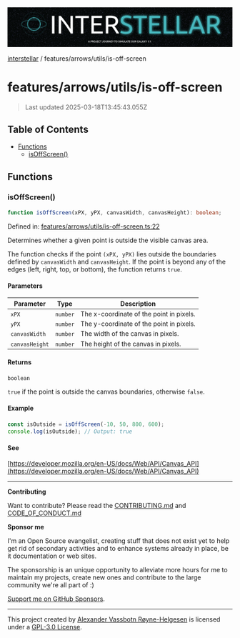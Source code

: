 <div>
  <img alt="SPECCER logo" src="https://raw.githubusercontent.com/phun-ky/interstellar/main/public/interstellar-header.png" style="max-height:120px;" />
</div>

[interstellar](../../../README.md) / features/arrows/utils/is-off-screen

# features/arrows/utils/is-off-screen

> Last updated 2025-03-18T13:45:43.055Z

## Table of Contents

- [Functions](#functions)
  - [isOffScreen()](#isoffscreen)

## Functions

### isOffScreen()

```ts
function isOffScreen(xPX, yPX, canvasWidth, canvasHeight): boolean;
```

Defined in:
[features/arrows/utils/is-off-screen.ts:22](https://github.com/phun-ky/interstellar/blob/main/src/features/arrows/utils/is-off-screen.ts#L22)

Determines whether a given point is outside the visible canvas area.

The function checks if the point `(xPX, yPX)` lies outside the boundaries
defined by `canvasWidth` and `canvasHeight`. If the point is beyond any of the
edges (left, right, top, or bottom), the function returns `true`.

#### Parameters

| Parameter      | Type     | Description                              |
| -------------- | -------- | ---------------------------------------- |
| `xPX`          | `number` | The x-coordinate of the point in pixels. |
| `yPX`          | `number` | The y-coordinate of the point in pixels. |
| `canvasWidth`  | `number` | The width of the canvas in pixels.       |
| `canvasHeight` | `number` | The height of the canvas in pixels.      |

#### Returns

`boolean`

`true` if the point is outside the canvas boundaries, otherwise `false`.

#### Example

```ts
const isOutside = isOffScreen(-10, 50, 800, 600);
console.log(isOutside); // Output: true
```

#### See

[https://developer.mozilla.org/en-US/docs/Web/API/Canvas_API](https://developer.mozilla.org/en-US/docs/Web/API/Canvas_API)

---

**Contributing**

Want to contribute? Please read the
[CONTRIBUTING.md](https://github.com/phun-ky/interstellar/blob/main/CONTRIBUTING.md)
and
[CODE_OF_CONDUCT.md](https://github.com/phun-ky/interstellar/blob/main/CODE_OF_CONDUCT.md)

**Sponsor me**

I'm an Open Source evangelist, creating stuff that does not exist yet to help
get rid of secondary activities and to enhance systems already in place, be it
documentation or web sites.

The sponsorship is an unique opportunity to alleviate more hours for me to
maintain my projects, create new ones and contribute to the large community
we're all part of :)

[Support me on GitHub Sponsors](https://github.com/sponsors/phun-ky).

---

This project created by [Alexander Vassbotn Røyne-Helgesen](http://phun-ky.net)
is licensed under a
[GPL-3.0 License](https://choosealicense.com/licenses/gpl-3.0/).
